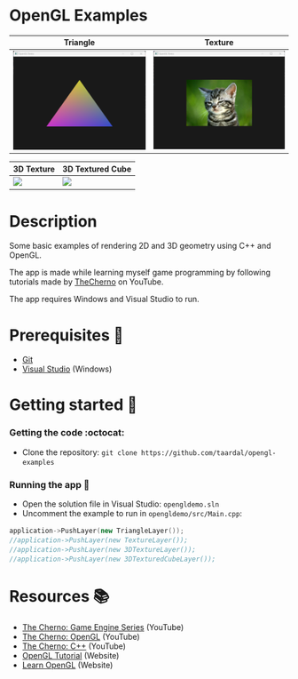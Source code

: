 # OpenGL Examples

<div float="left">
  <table>
    <thead>
        <tr>
            <th>Triangle</th>
            <th>Texture</th>
        </tr>
    </thead>
    <tbody>
        <tr>
            <td><img src="./img/triangle.png" width="400" /></td>
            <td><img src="./img/texture.png" width="400" /></td>
        </tr>
    </tbody>
</table>
<table>
    <thead>
        <tr>
            <th>3D Texture</th>
            <th>3D Textured Cube</th>
        </tr>
    </thead>
    <tbody>
        <tr>
            <td><img src="./img/3d.gif" width="400" /></td>
            <td><img src="./img/3d_cube.gif" width="400" /></td>
        </tr>
    </tbody>
</table>
</div>

# Description

Some basic examples of rendering 2D and 3D geometry using C++ and OpenGL.

The app is made while learning myself game programming by following tutorials made by [TheCherno][thecherno] on YouTube.

The app requires Windows and Visual Studio to run.

# Prerequisites&nbsp;:vertical_traffic_light:

- [Git][git]
- [Visual Studio][msvs] (Windows)

# Getting started&nbsp;:runner:

### Getting the code&nbsp;:octocat:

- Clone the repository: `git clone https://github.com/taardal/opengl-examples`

### Running the app&nbsp;:rocket:

- Open the solution file in Visual Studio: `opengldemo.sln`
- Uncomment the example to run in `opengldemo/src/Main.cpp`:
```cpp
application->PushLayer(new TriangleLayer());
//application->PushLayer(new TextureLayer());
//application->PushLayer(new 3DTextureLayer());
//application->PushLayer(new 3DTexturedCubeLayer());
```

# Resources&nbsp;:books:

- [The Cherno: Game Engine Series][thecherno:gameengineseries] (YouTube)
- [The Cherno: OpenGL][thecherno:opengl] (YouTube)
- [The Cherno: C++][thecherno:cpp] (YouTube)
- [OpenGL Tutorial][opengltutorial] (Website)
- [Learn OpenGL][learnopengl] (Website)


[git]: https://git-scm.com
[learnopengl]: https://learnopengl.com/
[msvs]: https://visualstudio.microsoft.com/
[opengltutorial]: http://www.opengl-tutorial.org/
[thecherno]: https://www.youtube.com/@TheCherno
[thecherno:cpp]: https://www.youtube.com/watch?v=18c3MTX0PK0&list=PLlrATfBNZ98dudnM48yfGUldqGD0S4FFb&ab_channel=TheCherno
[thecherno:gameengineseries]: https://www.youtube.com/watch?v=JxIZbV_XjAs&list=PLlrATfBNZ98dC-V-N3m0Go4deliWHPFwT&ab_channel=TheCherno
[thecherno:opengl]: https://www.youtube.com/watch?v=W3gAzLwfIP0&list=PLlrATfBNZ98foTJPJ_Ev03o2oq3-GGOS2&ab_channel=TheCherno
